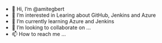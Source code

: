 - 👋 Hi, I’m @amitegbert
- 👀 I’m interested in Learing about GitHub, Jenkins and Azure
- 🌱 I’m currently learning Azure and Jenkins
- 💞️ I’m looking to collaborate on ...
- 📫 How to reach me ...

<!---
amitegbert/amitegbert is a ✨ special ✨ repository because its `README.md` (this file) appears on your GitHub profile.
You can click the Preview link to take a look at your changes.
--->
